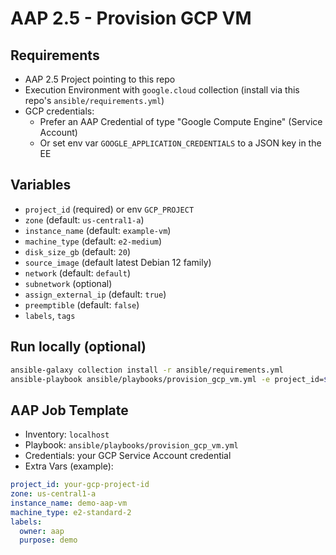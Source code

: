 # AAP 2.5 - Provision GCP VM

## Requirements
- AAP 2.5 Project pointing to this repo
- Execution Environment with `google.cloud` collection (install via this repo's `ansible/requirements.yml`)
- GCP credentials:
  - Prefer an AAP Credential of type "Google Compute Engine" (Service Account)
  - Or set env var `GOOGLE_APPLICATION_CREDENTIALS` to a JSON key in the EE

## Variables
- `project_id` (required) or env `GCP_PROJECT`
- `zone` (default: `us-central1-a`)
- `instance_name` (default: `example-vm`)
- `machine_type` (default: `e2-medium`)
- `disk_size_gb` (default: `20`)
- `source_image` (default latest Debian 12 family)
- `network` (default: `default`)
- `subnetwork` (optional)
- `assign_external_ip` (default: `true`)
- `preemptible` (default: `false`)
- `labels`, `tags`

## Run locally (optional)
```bash
ansible-galaxy collection install -r ansible/requirements.yml
ansible-playbook ansible/playbooks/provision_gcp_vm.yml -e project_id=$GCP_PROJECT
```

## AAP Job Template
- Inventory: `localhost`
- Playbook: `ansible/playbooks/provision_gcp_vm.yml`
- Credentials: your GCP Service Account credential
- Extra Vars (example):
```yaml
project_id: your-gcp-project-id
zone: us-central1-a
instance_name: demo-aap-vm
machine_type: e2-standard-2
labels:
  owner: aap
  purpose: demo
```
